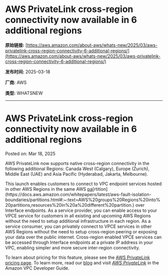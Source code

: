 # AWS PrivateLink cross-region connectivity now available in 6 additional regions

**原始链接:** [https://aws.amazon.com/about-aws/whats-new/2025/03/aws-privatelink-cross-region-connectivity-6-additional-regions/](https://aws.amazon.com/about-aws/whats-new/2025/03/aws-privatelink-cross-region-connectivity-6-additional-regions/)

**发布时间:** 2025-03-18

**厂商:** AWS

**类型:** WHATSNEW

---
# AWS PrivateLink cross-region connectivity now available in 6 additional regions

Posted on: Mar 18, 2025 

AWS PrivateLink now supports native cross-region connectivity in the following additional Regions: Canada West (Calgary), Europe (Zurich), Middle East (UAE) and Asia Pacific (Hyderabad, Jakarta, Melbourne).

This launch enables customers to connect to VPC endpoint services hosted in other AWS Regions in the same AWS [pa](https://docs.aws.amazon.com/whitepapers/latest/aws-fault-isolation-boundaries/partitions.html#:~:text=AWS%20groups%20Regions%20into%20partitions,resources%20in%20a%20different%20partition.)[rtition](https://docs.aws.amazon.com/whitepapers/latest/aws-fault-isolation-boundaries/partitions.html#:~:text=AWS%20groups%20Regions%20into%20partitions,resources%20in%20a%20different%20partition.) over Interface endpoints. As a service provider, you can enable access to your VPCE service for customers in all existing and upcoming AWS Regions without the need to setup additional infrastructure in each region. As a service consumer, you can privately connect to VPCE services in other AWS Regions without the need to setup cross-region peering or exposing your data over the public internet. Cross-region enabled VPCE services can be accessed through Interface endpoints at a private IP address in your VPC, enabling simpler and more secure inter-region connectivity.  
  
To learn about pricing for this feature, please see the [AWS PrivateLink pricing page](https://aws.amazon.com/privatelink/pricing/). To learn more, read our [blog](https://aws.amazon.com/blogs/networking-and-content-delivery/introducing-cross-region-connectivity-for-aws-privatelink/) and visit [*AWS PrivateLink*](https://docs.aws.amazon.com/vpc/latest/privatelink/what-is-privatelink.html) in the Amazon VPC Developer Guide.  

